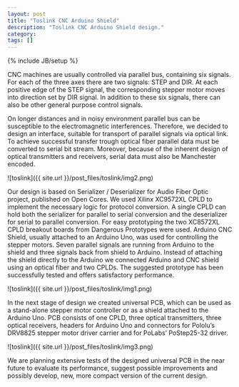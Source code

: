 ```yaml
---
layout: post
title: "Toslink CNC Arduino Shield"
description: "Toslink CNC Arduino Shield design."
category: 
tags: []
---
```

{% include JB/setup %}

CNC machines are usually controlled via parallel bus, containing six signals. For each of the three axes there are two signals: STEP and DIR. At each positive edge of the STEP signal, the corresponding stepper motor moves into direction set by DIR signal. In addition to these six signals, there can also be other general purpose control signals.

On longer distances and in noisy environment parallel bus can be susceptible to the electromagnetic interferences. Therefore, we decided to design an interface, suitable for transport of parallel signals via optical link. To achieve successful transfer trough optical fiber parallel data must be converted to serial bit stream. Moreover, because of the inherent design of optical transmitters and receivers, serial data must also be Manchester encoded.

![toslink]({{ site.url }}/post_files/toslink/img2.png)

Our design is based on Serializer / Deserializer for Audio Fiber Optic project, published on Open Cores. We used Xilinx XC9572XL CPLD to implement the necessary logic for protocol conversion. A single CPLD can hold both the serializer for parallel to serial conversion and the deserializer for serial to parallel conversion. For easy prototyping the two XC8572XL CPLD breakout boards from Dangerous Prototypes were used. Arduino CNC Shield, usually attached to an Arduino Uno, was used for controlling the stepper motors. Seven parallel signals are running from Arduino to the shield and three signals back from shield to Arduino. Instead of attaching the shield directly to the Arduino we connected Arduino and CNC shield using an optical fiber and two CPLDs. The suggested prototype has been successfully tested and offers satisfactory performance. 

![toslink]({{ site.url }}/post_files/toslink/img1.png)

In the next stage of design we created universal PCB, which can be used as a stand-alone stepper motor controller or as a shield attached to the Arduino Uno. PCB consists of one CPLD, three optical transmitters, three optical receivers, headers for Arduino Uno and connectors for Pololu’s DRV8825 stepper motor driver carrier and for PoLabs’ PoStep25-32 driver. 

![toslink]({{ site.url }}/post_files/toslink/img3.png)

We are planning extensive tests of the designed universal PCB in the near future to evaluate its performance, suggest possible improvements and possibly develop, new, more compact version of the current design.  
